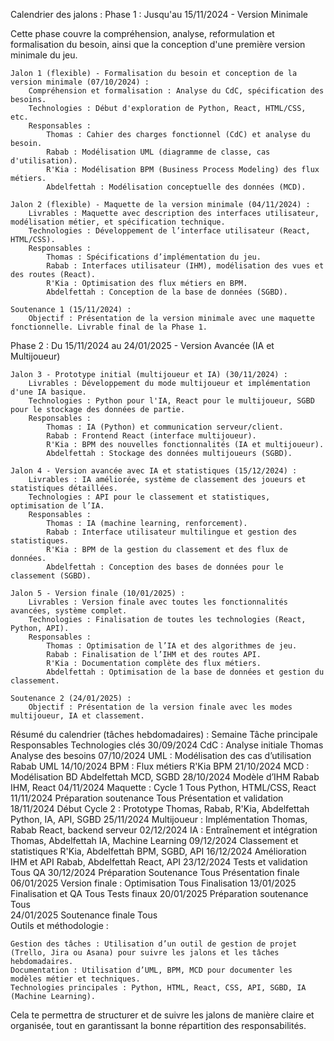 Calendrier des jalons :
Phase 1 : Jusqu'au 15/11/2024 - Version Minimale

Cette phase couvre la compréhension, analyse, reformulation et formalisation du besoin, ainsi que la conception d'une première version minimale du jeu.

    Jalon 1 (flexible) - Formalisation du besoin et conception de la version minimale (07/10/2024) :
        Compréhension et formalisation : Analyse du CdC, spécification des besoins.
        Technologies : Début d'exploration de Python, React, HTML/CSS, etc.
        Responsables :
            Thomas : Cahier des charges fonctionnel (CdC) et analyse du besoin.
            Rabab : Modélisation UML (diagramme de classe, cas d'utilisation).
            R'Kia : Modélisation BPM (Business Process Modeling) des flux métiers.
            Abdelfettah : Modélisation conceptuelle des données (MCD).

    Jalon 2 (flexible) - Maquette de la version minimale (04/11/2024) :
        Livrables : Maquette avec description des interfaces utilisateur, modélisation métier, et spécification technique.
        Technologies : Développement de l’interface utilisateur (React, HTML/CSS).
        Responsables :
            Thomas : Spécifications d’implémentation du jeu.
            Rabab : Interfaces utilisateur (IHM), modélisation des vues et des routes (React).
            R'Kia : Optimisation des flux métiers en BPM.
            Abdelfettah : Conception de la base de données (SGBD).

    Soutenance 1 (15/11/2024) :
        Objectif : Présentation de la version minimale avec une maquette fonctionnelle. Livrable final de la Phase 1.

Phase 2 : Du 15/11/2024 au 24/01/2025 - Version Avancée (IA et Multijoueur)

    Jalon 3 - Prototype initial (multijoueur et IA) (30/11/2024) :
        Livrables : Développement du mode multijoueur et implémentation d'une IA basique.
        Technologies : Python pour l'IA, React pour le multijoueur, SGBD pour le stockage des données de partie.
        Responsables :
            Thomas : IA (Python) et communication serveur/client.
            Rabab : Frontend React (interface multijoueur).
            R'Kia : BPM des nouvelles fonctionnalités (IA et multijoueur).
            Abdelfettah : Stockage des données multijoueurs (SGBD).

    Jalon 4 - Version avancée avec IA et statistiques (15/12/2024) :
        Livrables : IA améliorée, système de classement des joueurs et statistiques détaillées.
        Technologies : API pour le classement et statistiques, optimisation de l’IA.
        Responsables :
            Thomas : IA (machine learning, renforcement).
            Rabab : Interface utilisateur multilingue et gestion des statistiques.
            R'Kia : BPM de la gestion du classement et des flux de données.
            Abdelfettah : Conception des bases de données pour le classement (SGBD).

    Jalon 5 - Version finale (10/01/2025) :
        Livrables : Version finale avec toutes les fonctionnalités avancées, système complet.
        Technologies : Finalisation de toutes les technologies (React, Python, API).
        Responsables :
            Thomas : Optimisation de l’IA et des algorithmes de jeu.
            Rabab : Finalisation de l’IHM et des routes API.
            R'Kia : Documentation complète des flux métiers.
            Abdelfettah : Optimisation de la base de données et gestion du classement.

    Soutenance 2 (24/01/2025) :
        Objectif : Présentation de la version finale avec les modes multijoueur, IA et classement.

Résumé du calendrier (tâches hebdomadaires) :
Semaine	Tâche principale	Responsables	Technologies clés
30/09/2024	CdC : Analyse initiale	Thomas	Analyse des besoins
07/10/2024	UML : Modélisation des cas d’utilisation	Rabab	UML
14/10/2024	BPM : Flux métiers	R'Kia	BPM
21/10/2024	MCD : Modélisation BD	Abdelfettah	MCD, SGBD
28/10/2024	Modèle d’IHM	Rabab	IHM, React
04/11/2024	Maquette : Cycle 1	Tous	Python, HTML/CSS, React
11/11/2024	Préparation soutenance	Tous	Présentation et validation
18/11/2024	Début Cycle 2 : Prototype	Thomas, Rabab, R'Kia, Abdelfettah	Python, IA, API, SGBD
25/11/2024	Multijoueur : Implémentation	Thomas, Rabab	React, backend serveur
02/12/2024	IA : Entraînement et intégration	Thomas, Abdelfettah	IA, Machine Learning
09/12/2024	Classement et statistiques	R'Kia, Abdelfettah	BPM, SGBD, API
16/12/2024	Amélioration IHM et API	Rabab, Abdelfettah	React, API
23/12/2024	Tests et validation	Tous	QA
30/12/2024	Préparation Soutenance	Tous	Présentation finale
06/01/2025	Version finale : Optimisation	Tous	Finalisation
13/01/2025	Finalisation et QA	Tous	Tests finaux
20/01/2025	Préparation soutenance	Tous	
24/01/2025	Soutenance finale	Tous	
Outils et méthodologie :

    Gestion des tâches : Utilisation d’un outil de gestion de projet (Trello, Jira ou Asana) pour suivre les jalons et les tâches hebdomadaires.
    Documentation : Utilisation d’UML, BPM, MCD pour documenter les modèles métier et techniques.
    Technologies principales : Python, HTML, React, CSS, API, SGBD, IA (Machine Learning).

Cela te permettra de structurer et de suivre les jalons de manière claire et organisée, tout en garantissant la bonne répartition des responsabilités.
